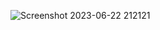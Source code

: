 ![Screenshot 2023-06-22 212121](https://github.com/pratsj22/online-grocery-store-frontend/assets/74464235/7039d431-dcd1-4c71-9e73-ca602ce7aa28)

